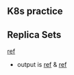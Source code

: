 K8s practice
-------------

## Replica Sets

[ref](/K8s/YAML/ReplicaSets/jenkins-alpine-rs.yaml)
* output is [ref](/JOIPNotes/K8s/Images/Capture1.PNG) & [ref](/JOIPNotes/K8s/Images/Capture2.PNG)



